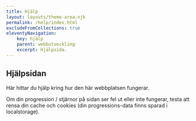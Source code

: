 ```yaml
---
title: Hjälp
layout: layouts/theme-area.njk
permalink: /help/index.html
excludeFromCollections: true
eleventyNavigation:
    key: hjälp
    parent: webbutveckling
    excerpt: Hjälpsida.
---
```


## Hjälpsidan

Här hittar du hjälp kring hur den här webbplatsen fungerar.

Om din progression / stjärnor på sidan ser fel ut eller inte fungerar, testa att rensa din cache och cookies (din progressions-data finns sparad i localstorage).
